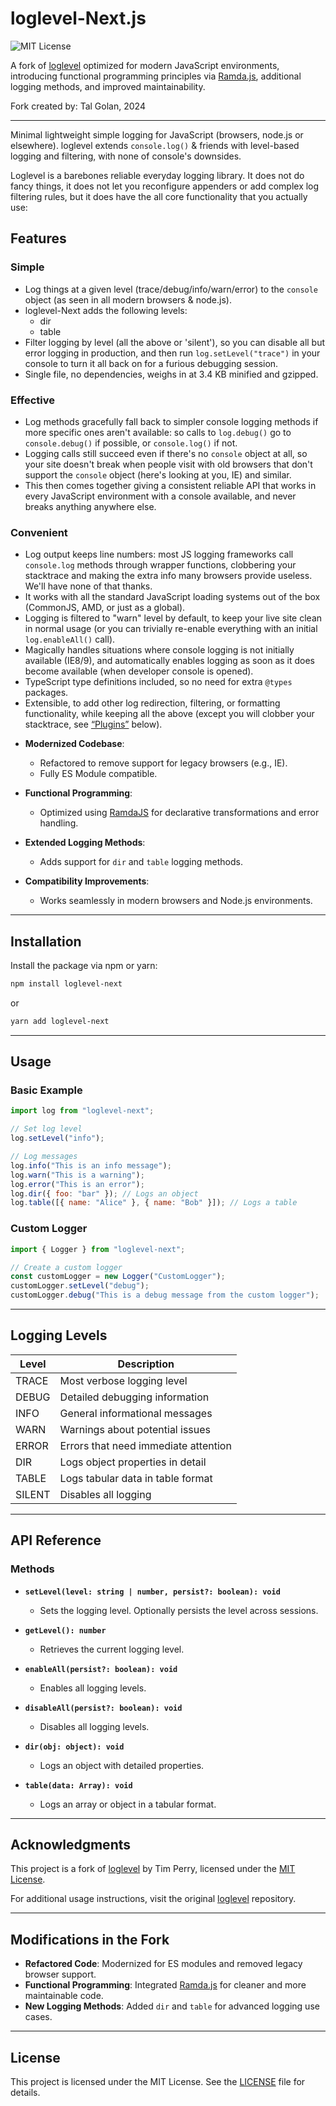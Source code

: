 # loglevel-Next.js

![MIT License](https://img.shields.io/badge/license-MIT-blue.svg)

A fork of [loglevel](https://github.com/pimterry/loglevel) optimized for modern JavaScript environments, introducing functional programming principles via [Ramda.js](https://ramdajs.com/), additional logging methods, and improved maintainability.

Fork created by: Tal Golan, 2024

---

Minimal lightweight simple logging for JavaScript (browsers, node.js or elsewhere). loglevel extends `console.log()` & friends with level-based logging and filtering, with none of console's downsides.

Loglevel is a barebones reliable everyday logging library. It does not do fancy things, it does not let you reconfigure appenders or add complex log filtering rules, but it does have the all core functionality that you actually use:

## Features

### Simple

- Log things at a given level (trace/debug/info/warn/error) to the `console` object (as seen in all modern browsers & node.js).
- loglevel-Next adds the following levels:
  - dir
  - table
- Filter logging by level (all the above or 'silent'), so you can disable all but error logging in production, and then run `log.setLevel("trace")` in your console to turn it all back on for a furious debugging session.
- Single file, no dependencies, weighs in at 3.4 KB minified and gzipped.

### Effective

- Log methods gracefully fall back to simpler console logging methods if more specific ones aren't available: so calls to `log.debug()` go to `console.debug()` if possible, or `console.log()` if not.
- Logging calls still succeed even if there's no `console` object at all, so your site doesn't break when people visit with old browsers that don't support the `console` object (here's looking at you, IE) and similar.
- This then comes together giving a consistent reliable API that works in every JavaScript environment with a console available, and never breaks anything anywhere else.

### Convenient

- Log output keeps line numbers: most JS logging frameworks call `console.log` methods through wrapper functions, clobbering your stacktrace and making the extra info many browsers provide useless. We'll have none of that thanks.
- It works with all the standard JavaScript loading systems out of the box (CommonJS, AMD, or just as a global).
- Logging is filtered to "warn" level by default, to keep your live site clean in normal usage (or you can trivially re-enable everything with an initial `log.enableAll()` call).
- Magically handles situations where console logging is not initially available (IE8/9), and automatically enables logging as soon as it does become available (when developer console is opened).
- TypeScript type definitions included, so no need for extra `@types` packages.
- Extensible, to add other log redirection, filtering, or formatting functionality, while keeping all the above (except you will clobber your stacktrace, see [“Plugins”](#plugins) below).

* **Modernized Codebase**:

  - Refactored to remove support for legacy browsers (e.g., IE).
  - Fully ES Module compatible.

* **Functional Programming**:

  - Optimized using [RamdaJS](https://ramdajs.com/) for declarative transformations and error handling.

* **Extended Logging Methods**:

  - Adds support for `dir` and `table` logging methods.

* **Compatibility Improvements**:
  - Works seamlessly in modern browsers and Node.js environments.

---

## Installation

Install the package via npm or yarn:

```bash
npm install loglevel-next
```

or

```bash
yarn add loglevel-next
```

---

## Usage

### Basic Example

```javascript
import log from "loglevel-next";

// Set log level
log.setLevel("info");

// Log messages
log.info("This is an info message");
log.warn("This is a warning");
log.error("This is an error");
log.dir({ foo: "bar" }); // Logs an object
log.table([{ name: "Alice" }, { name: "Bob" }]); // Logs a table
```

### Custom Logger

```javascript
import { Logger } from "loglevel-next";

// Create a custom logger
const customLogger = new Logger("CustomLogger");
customLogger.setLevel("debug");
customLogger.debug("This is a debug message from the custom logger");
```

---

## Logging Levels

| Level  | Description                          |
| ------ | ------------------------------------ |
| TRACE  | Most verbose logging level           |
| DEBUG  | Detailed debugging information       |
| INFO   | General informational messages       |
| WARN   | Warnings about potential issues      |
| ERROR  | Errors that need immediate attention |
| DIR    | Logs object properties in detail     |
| TABLE  | Logs tabular data in table format    |
| SILENT | Disables all logging                 |

---

## API Reference

### Methods

- **`setLevel(level: string | number, persist?: boolean): void`**

  - Sets the logging level. Optionally persists the level across sessions.

- **`getLevel(): number`**

  - Retrieves the current logging level.

- **`enableAll(persist?: boolean): void`**

  - Enables all logging levels.

- **`disableAll(persist?: boolean): void`**

  - Disables all logging levels.

- **`dir(obj: object): void`**

  - Logs an object with detailed properties.

- **`table(data: Array): void`**
  - Logs an array or object in a tabular format.

---

## Acknowledgments

This project is a fork of [loglevel](https://github.com/pimterry/loglevel) by Tim Perry, licensed under the [MIT License](https://github.com/pimterry/loglevel/blob/master/LICENSE).

For additional usage instructions, visit the original [loglevel](https://github.com/pimterry/loglevel) repository.

---

## Modifications in the Fork

- **Refactored Code**: Modernized for ES modules and removed legacy browser support.
- **Functional Programming**: Integrated [Ramda.js](https://ramdajs.com/) for cleaner and more maintainable code.
- **New Logging Methods**: Added `dir` and `table` for advanced logging use cases.

---

## License

This project is licensed under the MIT License. See the [LICENSE](./LICENSE) file for details.
